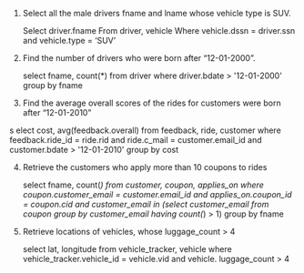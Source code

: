 1. Select all the male drivers fname and lname whose vehicle type is SUV.

	Select driver.fname From driver, vehicle Where vehicle.dssn = driver.ssn and vehicle.type = ‘SUV’  

2. Find the number of drivers who were born after “12-01-2000”.

	select fname, count(*) from driver where driver.bdate > '12-01-2000' group by fname

3. Find the average overall scores of the rides for customers were born after “12-01-2010”

s	elect cost, avg(feedback.overall) from feedback, ride, customer where feedback.ride_id = ride.rid and ride.c_mail = customer.email_id  and customer.bdate > '12-01-2010' group by  cost


4. Retrieve the customers who apply more than 10 coupons to rides  

	select fname, count(*) from customer, coupon, applies_on where coupon.customer_email = customer.email_id and applies_on.coupon_id = coupon.cid and customer_email in (select customer_email from 	coupon group by customer_email having count(*) > 1) group by fname 


5. Retrieve locations of vehicles, whose luggage_count > 4

	select lat, longitude from vehicle_tracker, vehicle where vehicle_tracker.vehicle_id = vehicle.vid and vehicle. luggage_count > 4
